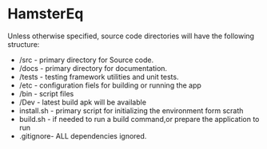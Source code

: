 # HamsterEq

Unless otherwise specified, source code directories will have the following structure:
* /src - primary directory for Source code.
* /docs - primary directory for documentation.
* /tests - testing framework utilities and unit tests.
* /etc - configuration fiels for building or running the app
* /bin - script files
* /Dev - latest build apk will be available
* install.sh - primary script for initializing the environment form scrath
* build.sh - if needed to run a build command,or prepare the application to run 
* .gitignore- ALL dependencies ignored.
